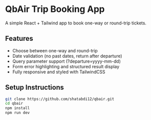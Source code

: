 # QbAir Trip Booking App

A simple React + Tailwind app to book one-way or round-trip tickets.

## Features
- Choose between one-way and round-trip
- Date validation (no past dates, return after departure)
- Query parameter support (?departure=yyyy-mm-dd)
- Form error highlighting and structured result display
- Fully responsive and styled with TailwindCSS

## Setup Instructions

```bash
git clone https://github.com/shatabdi12/qbair.git
cd qbair
npm install
npm run dev
```